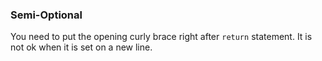 ### Semi-Optional

You need to put the opening curly brace right after `return` statement. It is not ok when it is set on a new line. 